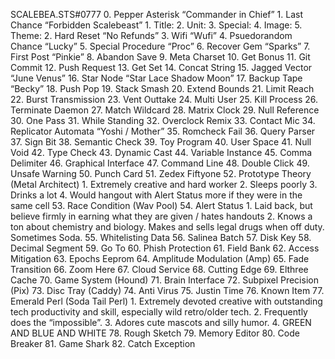 
SCALEBEA.STS#0777
    0. Pepper Asterisk “Commander in Chief”
    1. Last Chance “Forbidden Scalebeast”
        1. Title: 
        2. Unit: 
        3. Special:
        4. Image: 
        5. Theme: 
    2. Hard Reset “No Refunds”
    3. Wifi “Wufi”
    4. Psuedorandom Chance “Lucky”
    5. Special Procedure “Proc”
    6. Recover Gem “Sparks”
    7. First Post “Pinkie”
    8. Abandon Save
    9. Meta Charset
    10. Get Bonus
    11. Git Commit
    12. Push Request
    13. Get Set
    14. Concat String
    15. Jagged Vector “June Venus”
    16. Star Node “Star Lace Shadow Moon”
    17. Backup Tape “Becky”
    18. Push Pop
    19. Stack Smash 
    20. Extend Bounds
    21. Limit Reach
    22. Burst Transmission
    23. Vent Outtake
    24. Multi User
    25. Kill Process
    26. Terminate Daemon
    27. Match Wildcard
    28. Matrix Clock
    29. Null Reference
    30. One Pass
    31. While Standing
    32. Overclock Remix
    33. Contact Mic
    34. Replicator Automata “Yoshi / Mother”
    35. Romcheck Fail
    36. Query Parser
    37. Sign Bit
    38. Semantic Check
    39. Toy Program
    40. User Space
    41. Null Void
    42. Type Check
    43. Dynamic Cast
    44. Variable Instance
    45. Comma Delimiter
    46. Graphical Interface
    47. Command Line
    48. Double Click
    49. Unsafe Warning
    50. Punch Card
    51. Zedex Fiftyone
    52. Prototype Theory (Metal Architect)
        1. Extremely creative and hard worker
        2. Sleeps poorly
        3. Drinks a lot
        4. Would hangout with Alert Status more if they were in the same cell
    53. Race Condition (Wav Pool)
    54. Alert Status
        1. Laid back, but believe firmly in earning what they are given / hates handouts
        2. Knows a ton about chemistry and biology. Makes and sells legal drugs when off duty. Sometimes Soda.
    55. Whitelisting Data
    56. Salinea Batch
    57. Disk Key
    58. Decimal Segment
    59. Go To
    60. Phish Protection
    61. Field Bank
    62. Access Mitigation
    63. Epochs Eeprom
    64. Amplitude Modulation (Amp)
    65. Fade Transition
    66. Zoom Here
    67. Cloud Service
    68. Cutting Edge
    69. Elthree Cache
    70. Game System (Hound)
    71. Brain Interface
    72. Subpixel Precision (Pix)
    73. Disc Tray (Caddy)
    74. Anti Virus
    75. Justin Time
    76. Known Item
    77. Emerald Perl (Soda Tail Perl)
        1. Extremely devoted creative with outstanding tech productivity and skill, especially wild retro/older tech.
        2. Frequently does the “impossible”.
        3. Adores cute mascots and silly humor.
        4. GREEN AND BLUE AND WHITE
    78. Rough Sketch
    79. Memory Editor
    80. Code Breaker
    81. Game Shark
    82. Catch Exception